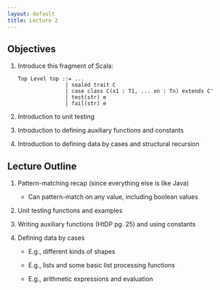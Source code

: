 ```yaml
---
layout: default
title: Lecture 2
---
```


Objectives
----------

1. Introduce this fragment of Scala:

       Top Level top ::= ...
                      | sealed trait C
                      | case class C(x1 : T1, ... xn : Tn) extends C'
                      | test(str) e
                      | fail(str) e

1. Introduction to unit testing

1. Introduction to defining auxiliary functions and constants

1. Introduction to defining data by cases and structural recursion

Lecture Outline
---------------

1. Pattern-matching recap (since everything else is like Java)

   - Can pattern-match on any value, including boolean values

1. Unit testing functions and examples

1. Writing auxiliary functions (HtDP pg. 25) and using constants

1. Defining data by cases

   - E.g., different kinds of shapes

   - E.g., lists and some basic list processing functions

   - E.g., arithmetic expressions and evaluation